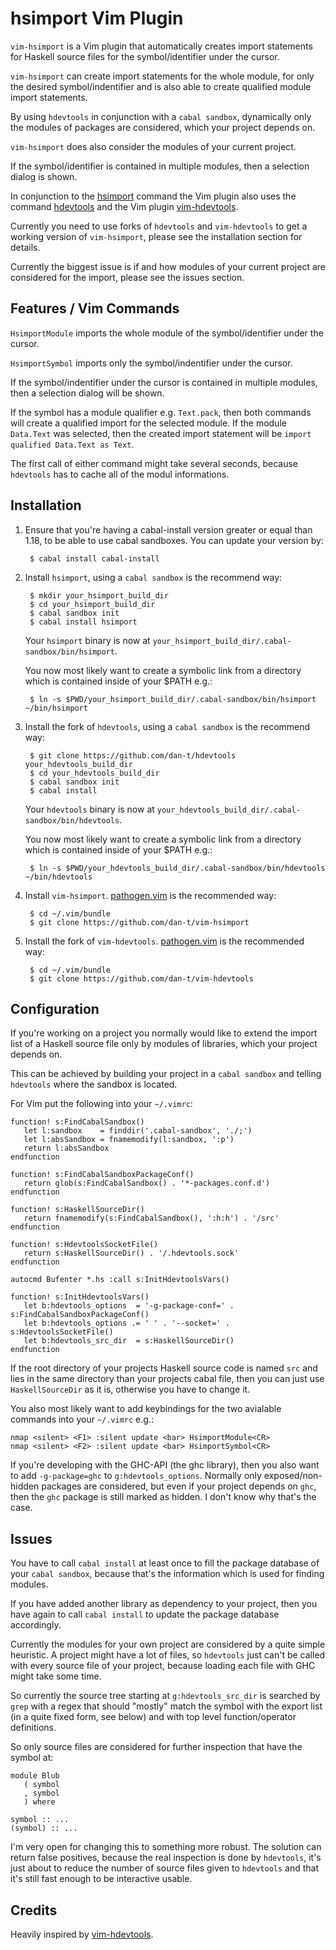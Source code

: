 hsimport Vim Plugin
===================

`vim-hsimport` is a Vim plugin that automatically creates import statements for
Haskell source files for the symbol/identifier under the cursor.

`vim-hsimport` can create import statements for the whole module, for only
the desired symbol/indentifier and is also able to create qualified module
import statements.

By using `hdevtools` in conjunction with a `cabal sandbox`, dynamically only
the modules of packages are considered, which your project depends on.

`vim-hsimport` does also consider the modules of your current project.

If the symbol/identifier is contained in multiple modules, then a selection
dialog is shown.


In conjunction to the [hsimport](<https://github.com/dan-t/hsimport>) command the Vim plugin also
uses the command [hdevtools](<https://github.com/bitc/hdevtools/>) and the Vim plugin
[vim-hdevtools](<https://github.com/bitc/vim-hdevtools/>).

Currently you need to use forks of `hdevtools` and `vim-hdevtools` to get a working
version of `vim-hsimport`, please see the installation section for details.

Currently the biggest issue is if and how modules of your current project are
considered for the import, please see the issues section.

Features / Vim Commands
-----------------------

`HsimportModule` imports the whole module of the symbol/identifier under the cursor.

`HsimportSymbol` imports only the symbol/indentifier under the cursor.

If the symbol/indentifier under the cursor is contained in multiple modules,
then a selection dialog will be shown.

If the symbol has a module qualifier e.g. `Text.pack`, then both commands will create
a qualified import for the selected module. If the module `Data.Text` was selected,
then the created import statement will be `import qualified Data.Text as Text`.

The first call of either command might take several seconds, because `hdevtools` has to
cache all of the modul informations.

Installation
------------

1. Ensure that you're having a cabal-install version greater or equal than 1.18, to be able
   to use cabal sandboxes. You can update your version by:

        $ cabal install cabal-install

2. Install `hsimport`, using a `cabal sandbox` is the recommend way:

        $ mkdir your_hsimport_build_dir
        $ cd your_hsimport_build_dir
        $ cabal sandbox init
        $ cabal install hsimport
   
    Your `hsimport` binary is now at `your_hsimport_build_dir/.cabal-sandbox/bin/hsimport`.

    You now most likely want to create a symbolic link from a directory which is contained
    inside of your $PATH e.g.:

        $ ln -s $PWD/your_hsimport_build_dir/.cabal-sandbox/bin/hsimport ~/bin/hsimport

3. Install the fork of `hdevtools`, using a `cabal sandbox` is the recommend way:

        $ git clone https://github.com/dan-t/hdevtools your_hdevtools_build_dir
        $ cd your_hdevtools_build_dir
        $ cabal sandbox init
        $ cabal install

    Your `hdevtools` binary is now at `your_hdevtools_build_dir/.cabal-sandbox/bin/hdevtools`.
    
    You now most likely want to create a symbolic link from a directory which is contained
    inside of your $PATH e.g.:

        $ ln -s $PWD/your_hdevtools_build_dir/.cabal-sandbox/bin/hdevtools ~/bin/hdevtools

4. Install `vim-hsimport`. [pathogen.vim](<https://github.com/tpope/vim-pathogen/>)
   is the recommended way:

        $ cd ~/.vim/bundle
        $ git clone https://github.com/dan-t/vim-hsimport

5. Install the fork of `vim-hdevtools`. [pathogen.vim](<https://github.com/tpope/vim-pathogen/>)
   is the recommended way:

        $ cd ~/.vim/bundle
        $ git clone https://github.com/dan-t/vim-hdevtools  

Configuration
-------------

If you're working on a project you normally would like to extend the import list of a Haskell
source file only by modules of libraries, which your project depends on.

This can be achieved by building your project in a `cabal sandbox` and telling `hdevtools` where
the sandbox is located.

For Vim put the following into your `~/.vimrc`:

    function! s:FindCabalSandbox()
       let l:sandbox    = finddir('.cabal-sandbox', './;')
       let l:absSandbox = fnamemodify(l:sandbox, ':p')
       return l:absSandbox
    endfunction
    
    function! s:FindCabalSandboxPackageConf()
       return glob(s:FindCabalSandbox() . '*-packages.conf.d')
    endfunction
    
    function! s:HaskellSourceDir()
       return fnamemodify(s:FindCabalSandbox(), ':h:h') . '/src'
    endfunction
    
    function! s:HdevtoolsSocketFile()
       return s:HaskellSourceDir() . '/.hdevtools.sock'
    endfunction
    
    autocmd Bufenter *.hs :call s:InitHdevtoolsVars()
    
    function! s:InitHdevtoolsVars()
       let b:hdevtools_options  = '-g-package-conf=' . s:FindCabalSandboxPackageConf()
       let b:hdevtools_options .= ' ' . '--socket=' . s:HdevtoolsSocketFile()
       let b:hdevtools_src_dir  = s:HaskellSourceDir()
    endfunction

If the root directory of your projects Haskell source code is named `src` and lies in the
same directory than your projects cabal file, then you can just use `HaskellSourceDir` as it
is, otherwise you have to change it.

You also most likely want to add keybindings for the two avialable commands into your `~/.vimrc` e.g.:

    nmap <silent> <F1> :silent update <bar> HsimportModule<CR>
    nmap <silent> <F2> :silent update <bar> HsimportSymbol<CR>

If you're developing with the GHC-API (the ghc library), then you also want to add `-g-package=ghc`
to `g:hdevtools_options`. Normally only exposed/non-hidden packages are considered, but even
if your project depends on `ghc`, then the `ghc` package is still marked as hidden. I don't know
why that's the case.

Issues
------

You have to call `cabal install` at least once to fill the package database of your `cabal sandbox`,
because that's the information which is used for finding modules.

If you have added another library as dependency to your project, then you have again to
call `cabal install` to update the package database accordingly.

Currently the modules for your own project are considered by a quite simple heuristic.
A project might have a lot of files, so `hdevtools` just can't be called with every
source file of your project, because loading each file with GHC might take some time.

So currently the source tree starting at `g:hdevtools_src_dir` is searched by `grep` with
a regex that should "mostly" match the symbol with the export list (in a quite fixed form, see below)
and with top level function/operator definitions.

So only source files are considered for further inspection that have the symbol at:

    module Blub
       ( symbol
       , symbol
       ) where

    symbol :: ...
    (symbol) :: ...

I'm very open for changing this to something more robust. The solution can return false
positives, because the real inspection is done by `hdevtools`, it's just about to reduce
the number of source files given to `hdevtools` and that it's still fast enough to be
interactive usable.

Credits
-------

Heavily inspired by [vim-hdevtools](<https://github.com/bitc/vim-hdevtools/>).
